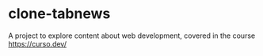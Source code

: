 # clone-tabnews
A project to explore content about web development, covered in the course https://curso.dev/
